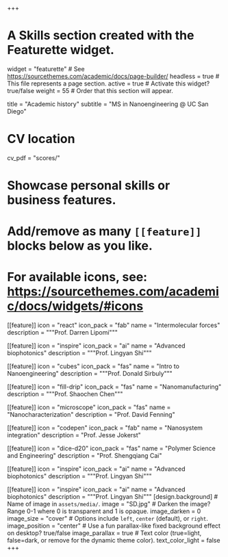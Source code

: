 +++
# A Skills section created with the Featurette widget.
widget = "featurette"  # See https://sourcethemes.com/academic/docs/page-builder/
headless = true  # This file represents a page section.
active = true  # Activate this widget? true/false
weight = 55  # Order that this section will appear.

title = "Academic history"
subtitle = "MS in Nanoengineering @ UC San Diego"

# CV location
cv_pdf = "scores/"



# Showcase personal skills or business features.
# 
# Add/remove as many `[[feature]]` blocks below as you like.
# 
# For available icons, see: https://sourcethemes.com/academic/docs/widgets/#icons
[[feature]]
  icon = "react"
  icon_pack = "fab"
  name = "Intermolecular forces"
  description = """Prof. Darren Lipomi"""
  
[[feature]]
  icon = "inspire"
  icon_pack = "ai"
  name = "Advanced biophotonics"
  description = """Prof. Lingyan Shi"""
  
  [[feature]]
  icon = "cubes"
  icon_pack = "fas"
  name = "Intro to Nanoengineering"
  description = """Prof. Donald Sirbuly"""  

[[feature]]
  icon = "fill-drip"
  icon_pack = "fas"
  name = "Nanomanufacturing"
  description = """Prof. Shaochen Chen"""
  
   [[feature]]
  icon = "microscope"
  icon_pack = "fas"
  name = "Nanocharacterization"
  description = "Prof. David Fenning"
  
  [[feature]]
  icon = "codepen"
  icon_pack = "fab"
  name = "Nanosystem integration"
  description = "Prof. Jesse Jokerst" 
  
  [[feature]]
  icon = "dice-d20"
  icon_pack = "fas"
  name = "Polymer Science and Engineering"
  description = "Prof. Shengqiang Cai"

[[feature]]
  icon = "inspire"
  icon_pack = "ai"
  name = "Advanced biophotonics"
  description = """Prof. Lingyan Shi"""
  
  [[feature]]
  icon = "inspire"
  icon_pack = "ai"
  name = "Advanced biophotonics"
  description = """Prof. Lingyan Shi"""
[design.background]
    # Name of image in `assets/media/`.
    image = "SD.jpg"
    # Darken the image? Range 0-1 where 0 is transparent and 1 is opaque.
    image_darken = 0
    image_size = "cover"
    # Options include `left`, `center` (default), or `right`.
    image_position = "center"
    # Use a fun parallax-like fixed background effect on desktop? true/false
    image_parallax = true
    # Text color (true=light, false=dark, or remove for the dynamic theme color).
    text_color_light = false
+++
